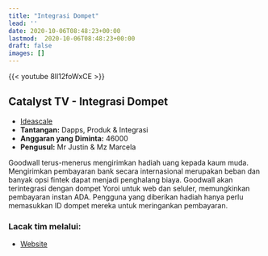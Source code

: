 ```yaml
---
title: "Integrasi Dompet"
lead: ''
date: 2020-10-06T08:48:23+00:00
lastmod:  2020-10-06T08:48:23+00:00
draft: false
images: []
---
```


{{< youtube 8lI12foWxCE >}}

## Catalyst TV - Integrasi Dompet

- [Ideascale](https://cardano.ideascale.com/c/idea/422940)
- **Tantangan:** Dapps, Produk &amp; Integrasi
- **Anggaran yang Diminta:** 46000
- **Pengusul:** Mr Justin &amp; Mz Marcela

Goodwall terus-menerus mengirimkan hadiah uang kepada kaum muda. Mengirimkan pembayaran bank secara internasional merupakan beban dan banyak opsi fintek dapat menjadi penghalang biaya. Goodwall akan terintegrasi dengan dompet Yoroi untuk web dan seluler, memungkinkan pembayaran instan ADA. Pengguna yang diberikan hadiah hanya perlu memasukkan ID dompet mereka untuk meringankan pembayaran.

### Lacak tim melalui:

- [Website](https://www.goodwall.io)
